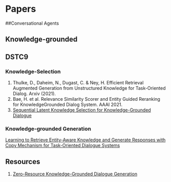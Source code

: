 # Papers
##Conversational Agents

## Knowledge-grounded

## DSTC9

### Knowledge-Selection
1. Thulke, D., Daheim, N., Dugast, C. & Ney, H. Efficient Retrieval Augmented Generation from Unstructured Knowledge for Task-Oriented Dialog. Arxiv (2021).
2. Bae, H. et al. Relevance Similarity Scorer and Entity Guided Reranking for KnowledgeGrounded Dialog System. AAAI 2021.
3. [Sequential Latent Knowledge Selection for Knowledge-Grounded Dialogue](https://arxiv.org/abs/2002.07510)

### Knowledge-grounded Generation
[Learning to Retrieve Entity-Aware Knowledge and Generate Responses with Copy Mechanism for Task-Oriented Dialogue Systems](https://arxiv.org/abs/2012.11937)  

## Resources
1. [Zero-Resource Knowledge-Grounded Dialogue Generation](https://arxiv.org/abs/2008.12918)